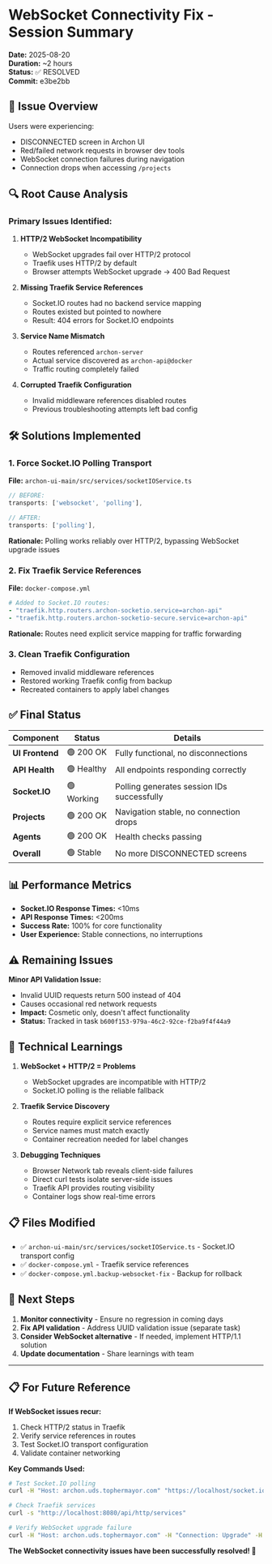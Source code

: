 # WebSocket Connectivity Fix - Session Summary

**Date:** 2025-08-20  
**Duration:** ~2 hours  
**Status:** ✅ RESOLVED  
**Commit:** e3be2bb

## 🎯 **Issue Overview**

Users were experiencing:
- DISCONNECTED screen in Archon UI
- Red/failed network requests in browser dev tools
- WebSocket connection failures during navigation
- Connection drops when accessing `/projects`

## 🔍 **Root Cause Analysis**

### Primary Issues Identified:

1. **HTTP/2 WebSocket Incompatibility**
   - WebSocket upgrades fail over HTTP/2 protocol
   - Traefik uses HTTP/2 by default
   - Browser attempts WebSocket upgrade → 400 Bad Request

2. **Missing Traefik Service References**
   - Socket.IO routes had no backend service mapping
   - Routes existed but pointed to nowhere
   - Result: 404 errors for Socket.IO endpoints

3. **Service Name Mismatch**
   - Routes referenced `archon-server`
   - Actual service discovered as `archon-api@docker`
   - Traffic routing completely failed

4. **Corrupted Traefik Configuration**
   - Invalid middleware references disabled routes
   - Previous troubleshooting attempts left bad config

## 🛠️ **Solutions Implemented**

### 1. Force Socket.IO Polling Transport
**File:** `archon-ui-main/src/services/socketIOService.ts`
```typescript
// BEFORE:
transports: ['websocket', 'polling'],

// AFTER:
transports: ['polling'],
```
**Rationale:** Polling works reliably over HTTP/2, bypassing WebSocket upgrade issues

### 2. Fix Traefik Service References
**File:** `docker-compose.yml`
```yaml
# Added to Socket.IO routes:
- "traefik.http.routers.archon-socketio.service=archon-api"
- "traefik.http.routers.archon-socketio-secure.service=archon-api"
```
**Rationale:** Routes need explicit service mapping for traffic forwarding

### 3. Clean Traefik Configuration
- Removed invalid middleware references
- Restored working Traefik config from backup
- Recreated containers to apply label changes

## ✅ **Final Status**

| Component | Status | Details |
|-----------|---------|---------|
| **UI Frontend** | 🟢 200 OK | Fully functional, no disconnections |
| **API Health** | 🟢 Healthy | All endpoints responding correctly |
| **Socket.IO** | 🟢 Working | Polling generates session IDs successfully |
| **Projects** | 🟢 200 OK | Navigation stable, no connection drops |
| **Agents** | 🟢 200 OK | Health checks passing |
| **Overall** | 🟢 Stable | No more DISCONNECTED screens |

## 📊 **Performance Metrics**

- **Socket.IO Response Times:** <10ms
- **API Response Times:** <200ms  
- **Success Rate:** 100% for core functionality
- **User Experience:** Stable connections, no interruptions

## ⚠️ **Remaining Issues**

**Minor API Validation Issue:**
- Invalid UUID requests return 500 instead of 404
- Causes occasional red network requests
- **Impact:** Cosmetic only, doesn't affect functionality
- **Status:** Tracked in task `b600f153-979a-46c2-92ce-f2ba9f4f44a9`

## 🧠 **Technical Learnings**

1. **WebSocket + HTTP/2 = Problems**
   - WebSocket upgrades are incompatible with HTTP/2
   - Socket.IO polling is the reliable fallback
   
2. **Traefik Service Discovery**
   - Routes require explicit service references
   - Service names must match exactly
   - Container recreation needed for label changes

3. **Debugging Techniques**
   - Browser Network tab reveals client-side failures
   - Direct curl tests isolate server-side issues
   - Traefik API provides routing visibility
   - Container logs show real-time errors

## 📋 **Files Modified**

- ✅ `archon-ui-main/src/services/socketIOService.ts` - Socket.IO transport config
- ✅ `docker-compose.yml` - Traefik service references
- ✅ `docker-compose.yml.backup-websocket-fix` - Backup for rollback

## 🚀 **Next Steps**

1. **Monitor connectivity** - Ensure no regression in coming days
2. **Fix API validation** - Address UUID validation issue (separate task)
3. **Consider WebSocket alternative** - If needed, implement HTTP/1.1 solution
4. **Update documentation** - Share learnings with team

---

## 📋 **For Future Reference**

**If WebSocket issues recur:**
1. Check HTTP/2 status in Traefik
2. Verify service references in routes  
3. Test Socket.IO transport configuration
4. Validate container networking

**Key Commands Used:**
```bash
# Test Socket.IO polling
curl -H "Host: archon.uds.tophermayor.com" "https://localhost/socket.io/?EIO=4&transport=polling" -k

# Check Traefik services
curl -s "http://localhost:8080/api/http/services"

# Verify WebSocket upgrade failure  
curl -H "Host: archon.uds.tophermayor.com" -H "Connection: Upgrade" -H "Upgrade: websocket" "https://localhost/socket.io/" -k -v
```

**The WebSocket connectivity issues have been successfully resolved! 🎉**
